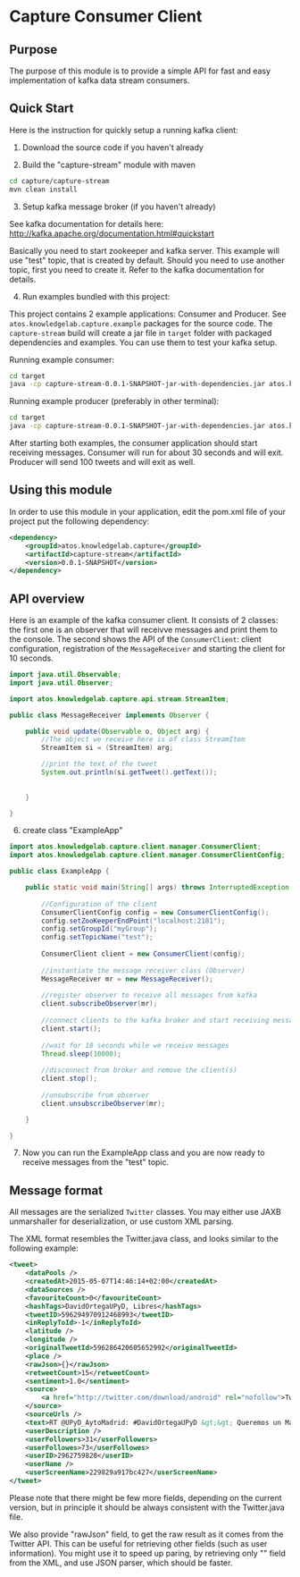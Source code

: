 Capture Consumer Client
=======================

Purpose
-------

The purpose of this module is to provide a simple API
for fast and easy implementation of kafka data stream consumers.



Quick Start
-----------

Here is the instruction for quickly setup a running kafka client:

1) Download the source code if you haven't already

2) Build the "capture-stream" module with maven

```bash
cd capture/capture-stream
mvn clean install
```

3) Setup kafka message broker (if you haven't already)

See kafka documentation for details here: http://kafka.apache.org/documentation.html#quickstart 

Basically you need to start zookeeper and kafka server. This example will use "test" topic, that is created by default. Should you need to use another topic, first you need to create it. Refer to the kafka documentation for details.

4) Run examples bundled with this project:

This project contains 2 example applications: Consumer and Producer.
See `atos.knowledgelab.capture.example` packages for the source code.
The `capture-stream` build will create a jar file in `target` folder with packaged dependencies and examples. You can use them to test your kafka setup.

Running example consumer:

```bash
cd target
java -cp capture-stream-0.0.1-SNAPSHOT-jar-with-dependencies.jar atos.knowledgelab.capture.example.consumer.ExampleConsumer
```

Running example producer (preferably in other terminal):

```bash
cd target
java -cp capture-stream-0.0.1-SNAPSHOT-jar-with-dependencies.jar atos.knowledgelab.capture.example.producer.ExampleProducer
```

After starting both examples, the consumer application should start receiving messages. 
Consumer will run for about 30 seconds and will exit.
Producer will send 100 tweets and will exit as well.


Using this module
-----------------

In order to use this module in your application, edit the pom.xml file of your project put the following dependency:

```xml
<dependency>
	<groupId>atos.knowledgelab.capture</groupId>
	<artifactId>capture-stream</artifactId>
	<version>0.0.1-SNAPSHOT</version>
</dependency>
```

API overview
------------

Here is an example of the kafka consumer client.
It consists of 2 classes: the first one is an observer that will receivve messages and print them to the console. The second shows the API
of the `ConsumerClient`: client configuration, registration of the 
`MessageReceiver` and starting the client for 10 seconds.
 

```java
import java.util.Observable;
import java.util.Observer;

import atos.knowledgelab.capture.api.stream.StreamItem;

public class MessageReceiver implements Observer {

	public void update(Observable o, Object arg) {
		//The object we receive here is of class StreamItem 
		StreamItem si = (StreamItem) arg;

		//print the text of the tweet
		System.out.println(si.getTweet().getText());
		
		
	}

}
```

6) create class "ExampleApp"

```java
import atos.knowledgelab.capture.client.manager.ConsumerClient;
import atos.knowledgelab.capture.client.manager.ConsumerClientConfig;

public class ExampleApp {

	public static void main(String[] args) throws InterruptedException {
		
		//Configuration of the client
		ConsumerClientConfig config = new ConsumerClientConfig();
		config.setZooKeeperEndPoint("localhost:2181");
		config.setGroupId("myGroup");
		config.setTopicName("test");
		
		ConsumerClient client = new ConsumerClient(config);
		
		//instantiate the message receiver class (Observer)
		MessageReceiver mr = new MessageReceiver();
		
		//register observer to receive all messages from kafka
		client.subscribeObserver(mr);
		
		//connect clients to the kafka broker and start receiving messages
		client.start();
		
		//wait for 10 seconds while we receive messages
		Thread.sleep(10000);
		
		//disconnect from broker and remove the client(s)
		client.stop();
		
		//unsubscribe from observer
		client.unsubscribeObserver(mr);

	}

}

```

7) Now you can run the ExampleApp class and you are now ready to receive messages from the "test" topic. 


Message format
--------------

All messages are the serialized `Twitter` classes. You may either use JAXB unmarshaller for deserialization, or use custom XML parsing.

The XML format resembles the Twitter.java class, and looks similar to the following example:
 
```xml
<tweet>
    <dataPools />
    <createdAt>2015-05-07T14:46:14+02:00</createdAt>
    <dataSources />
    <favouriteCount>0</favouriteCount>
    <hashTags>DavidOrtegaUPyD, Libres</hashTags>
    <tweetID>596294970912468993</tweetID>
    <inReplyToId>-1</inReplyToId>
    <latitude />
    <longitude />
    <originalTweetId>596286420605652992</originalTweetId>
    <place />
    <rawJson>{}</rawJson>
    <retweetCount>15</retweetCount>
    <sentiment>1.0</sentiment>
    <source>
        <a href="http://twitter.com/download/android" rel="nofollow">Twitter for Android</a>
    </source>
    <sourceUrls />
    <text>RT @UPyD_AytoMadrid: #DavidOrtegaUPyD &gt;&gt; Queremos un Madrid limpio y una ciudad medioambientalmente sostenible @UPyD #Libres http://t.co/rQ…</text>
    <userDescription />
    <userFollowers>31</userFollowers>
    <userFollowes>73</userFollowes>
    <userID>2962759828</userID>
    <userName />
    <userScreenName>229829a917bc427</userScreenName>
</tweet>
```

Please note that there might be few more fields, depending on the current version, but in principle it should be always consistent with the Twitter.java file.

We also provide "rawJson" field, to get the raw result as it comes from the Twitter API. This can be useful for retrieving other fields (such as user information). You might use it to speed up paring, by retrieving only "<rawJson>" field from the XML, and use JSON parser, which should be faster. 



